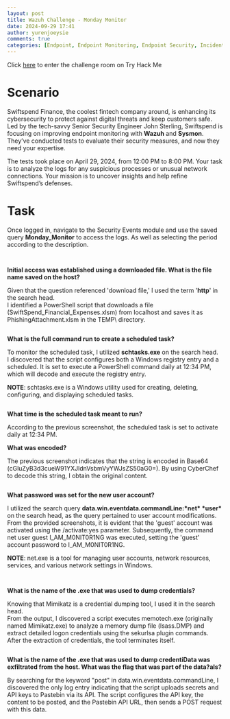 ```yaml
---
layout: post
title: Wazuh Challenge - Monday Monitor
date: 2024-09-29 17:41
author: yurenjoeysie
comments: true
categories: [Endpoint, Endpoint Monitoring, Endpoint Security, Incident Response, Network Security, SIEM, Sysmon, TryHackMe Challenge Rooms, Wazuh, Windows Event Logs, Windows Forensic, Windows System]
---
```

<!-- wp:paragraph {"fontSize":"small"} -->
<p class="has-small-font-size">Click <a href="https://tryhackme.com/r/room/mondaymonitor">here</a> to enter the challenge room on Try Hack Me</p>
<!-- /wp:paragraph -->

<!-- wp:heading {"level":1,"fontSize":"large"} -->
<h1 class="wp-block-heading has-large-font-size">Scenario</h1>
<!-- /wp:heading -->

<!-- wp:paragraph {"align":"justify","fontSize":"small"} -->
<p class="has-text-align-justify has-small-font-size">Swiftspend Finance, the coolest fintech company around, is enhancing its cybersecurity to protect against digital threats and keep customers safe. Led by the tech-savvy Senior Security Engineer John Sterling, Swiftspend is focusing on improving endpoint monitoring with <strong>Wazuh</strong> and <strong>Sysmon</strong>. They’ve conducted tests to evaluate their security measures, and now they need your expertise.</p>
<!-- /wp:paragraph -->

<!-- wp:paragraph {"align":"justify","fontSize":"small"} -->
<p class="has-text-align-justify has-small-font-size">The tests took place on April 29, 2024, from 12:00 PM to 8:00 PM. Your task is to analyze the logs for any suspicious processes or unusual network connections. Your mission is to uncover insights and help refine Swiftspend’s defenses.</p>
<!-- /wp:paragraph -->

<!-- wp:heading {"level":1,"fontSize":"large"} -->
<h1 class="wp-block-heading has-large-font-size">Task</h1>
<!-- /wp:heading -->

<!-- wp:paragraph {"align":"justify","fontSize":"small"} -->
<p class="has-text-align-justify has-small-font-size">Once logged in, navigate to the Security Events module and use the saved query <strong>Monday_Monitor</strong> to access the logs. As well as selecting the period according to the description.</p>
<!-- /wp:paragraph -->

<!-- wp:image {"id":2273,"sizeSlug":"large","linkDestination":"media"} -->
<figure class="wp-block-image size-large"><a href="https://1earnwithren.wordpress.com/wp-content/uploads/2024/09/image-828.png"><img src="https://1earnwithren.wordpress.com/wp-content/uploads/2024/09/image-828.png?w=709" alt="" class="wp-image-2273" /></a></figure>
<!-- /wp:image -->

<!-- wp:image {"id":2274,"sizeSlug":"large","linkDestination":"media"} -->
<figure class="wp-block-image size-large"><a href="https://1earnwithren.wordpress.com/wp-content/uploads/2024/09/image-829.png"><img src="https://1earnwithren.wordpress.com/wp-content/uploads/2024/09/image-829.png?w=709" alt="" class="wp-image-2274" /></a></figure>
<!-- /wp:image -->

<!-- wp:paragraph {"align":"justify","fontSize":"small"} -->
<p class="has-text-align-justify has-small-font-size"><strong>Initial access was established using a downloaded file. What is the file name saved on the host?</strong></p>
<!-- /wp:paragraph -->

<!-- wp:paragraph {"align":"justify","fontSize":"small"} -->
<p class="has-text-align-justify has-small-font-size">Given that the question referenced 'download file,' I used the term '<strong>http</strong>' in the search head.<br>I identified a PowerShell script that downloads a file (SwiftSpend_Financial_Expenses.xlsm) from localhost and saves it as PhishingAttachment.xlsm in the TEMP\ directory.</p>
<!-- /wp:paragraph -->

<!-- wp:image {"id":2276,"sizeSlug":"large","linkDestination":"none"} -->
<figure class="wp-block-image size-large"><img src="https://1earnwithren.wordpress.com/wp-content/uploads/2024/09/image-830.png?w=945" alt="" class="wp-image-2276" /></figure>
<!-- /wp:image -->

<!-- wp:paragraph {"align":"justify","fontSize":"small"} -->
<p class="has-text-align-justify has-small-font-size"><strong>What is the full command run to create a scheduled task?</strong></p>
<!-- /wp:paragraph -->

<!-- wp:paragraph {"align":"justify","fontSize":"small"} -->
<p class="has-text-align-justify has-small-font-size">To monitor the scheduled task, I utilized <strong>schtasks.exe</strong> on the search head.<br>I discovered that the script configures both a Windows registry entry and a scheduled. It is set to execute a PowerShell command daily at 12:34 PM, which will decode and execute the registry entry.</p>
<!-- /wp:paragraph -->

<!-- wp:paragraph {"align":"justify","backgroundColor":"tertiary","fontSize":"small"} -->
<p class="has-text-align-justify has-tertiary-background-color has-background has-small-font-size"><strong>NOTE</strong>: schtasks.exe is a Windows utility used for creating, deleting, configuring, and displaying scheduled tasks.</p>
<!-- /wp:paragraph -->

<!-- wp:image {"id":2278,"sizeSlug":"large","linkDestination":"media"} -->
<figure class="wp-block-image size-large"><a href="https://1earnwithren.wordpress.com/wp-content/uploads/2024/09/image-831.png"><img src="https://1earnwithren.wordpress.com/wp-content/uploads/2024/09/image-831.png?w=945" alt="" class="wp-image-2278" /></a></figure>
<!-- /wp:image -->

<!-- wp:paragraph {"align":"justify","fontSize":"small"} -->
<p class="has-text-align-justify has-small-font-size"><strong>What time is the scheduled task meant to run?</strong></p>
<!-- /wp:paragraph -->

<!-- wp:paragraph {"align":"justify","fontSize":"small"} -->
<p class="has-text-align-justify has-small-font-size">According to the previous screenshot, the scheduled task is set to activate daily at 12:34 PM.</p>
<!-- /wp:paragraph -->

<!-- wp:paragraph {"align":"justify","fontSize":"small"} -->
<p class="has-text-align-justify has-small-font-size"><strong>What was encoded?</strong></p>
<!-- /wp:paragraph -->

<!-- wp:paragraph {"align":"justify","fontSize":"small"} -->
<p class="has-text-align-justify has-small-font-size">The previous screenshot indicates that the string is encoded in Base64 (cGluZyB3d3cueW91YXJldnVsbmVyYWJsZS50aG0=). By using CyberChef to decode this string, I obtain the original content.</p>
<!-- /wp:paragraph -->

<!-- wp:image {"id":2280,"sizeSlug":"large","linkDestination":"media"} -->
<figure class="wp-block-image size-large"><a href="https://1earnwithren.wordpress.com/wp-content/uploads/2024/09/image-832.png"><img src="https://1earnwithren.wordpress.com/wp-content/uploads/2024/09/image-832.png?w=945" alt="" class="wp-image-2280" /></a></figure>
<!-- /wp:image -->

<!-- wp:paragraph {"align":"justify","fontSize":"small"} -->
<p class="has-text-align-justify has-small-font-size"><strong>What password was set for the new user account?</strong></p>
<!-- /wp:paragraph -->

<!-- wp:paragraph {"align":"justify","fontSize":"small"} -->
<p class="has-text-align-justify has-small-font-size">I utilized the search query <strong>data.win.eventdata.commandLine:*net* *user*</strong> on the search head, as the query pertained to user account modifications.<br>From the provided screenshots, it is evident that the 'guest' account was activated using the /activate:yes parameter. Subsequently, the command net user guest I_AM_M0NIT0R1NG was executed, setting the 'guest' account password to I_AM_M0NIT0R1NG.</p>
<!-- /wp:paragraph -->

<!-- wp:paragraph {"align":"justify","backgroundColor":"tertiary","fontSize":"small"} -->
<p class="has-text-align-justify has-tertiary-background-color has-background has-small-font-size"><strong>NOTE</strong>: net.exe is a tool for managing user accounts, network resources, services, and various network settings in Windows.</p>
<!-- /wp:paragraph -->

<!-- wp:image {"id":2282,"sizeSlug":"large","linkDestination":"media"} -->
<figure class="wp-block-image size-large"><a href="https://1earnwithren.wordpress.com/wp-content/uploads/2024/09/image-833.png"><img src="https://1earnwithren.wordpress.com/wp-content/uploads/2024/09/image-833.png?w=945" alt="" class="wp-image-2282" /></a></figure>
<!-- /wp:image -->

<!-- wp:image {"id":2283,"sizeSlug":"large","linkDestination":"media"} -->
<figure class="wp-block-image size-large"><a href="https://1earnwithren.wordpress.com/wp-content/uploads/2024/09/image-834.png"><img src="https://1earnwithren.wordpress.com/wp-content/uploads/2024/09/image-834.png?w=945" alt="" class="wp-image-2283" /></a></figure>
<!-- /wp:image -->

<!-- wp:paragraph {"align":"justify","fontSize":"small"} -->
<p class="has-text-align-justify has-small-font-size"><strong>What is the name of the .exe that was used to dump credentials?</strong></p>
<!-- /wp:paragraph -->

<!-- wp:paragraph {"align":"justify","fontSize":"small"} -->
<p class="has-text-align-justify has-small-font-size">Knowing that Mimikatz is a credential dumping tool, I used it in the search head.<br>From the output, I discovered a script executes memotech.exe (originally named Mimikatz.exe) to analyze a memory dump file (lsass.DMP) and extract detailed logon credentials using the sekurlsa plugin commands. After the extraction of credentials, the tool terminates itself.</p>
<!-- /wp:paragraph -->

<!-- wp:image {"id":2286,"sizeSlug":"large","linkDestination":"media"} -->
<figure class="wp-block-image size-large"><a href="https://1earnwithren.wordpress.com/wp-content/uploads/2024/09/image-835.png"><img src="https://1earnwithren.wordpress.com/wp-content/uploads/2024/09/image-835.png?w=945" alt="" class="wp-image-2286" /></a></figure>
<!-- /wp:image -->

<!-- wp:paragraph {"align":"justify","fontSize":"small"} -->
<p class="has-text-align-justify has-small-font-size"><strong>What is the name of the .exe that was used to dump credentiData was exfiltrated from the host. What was the flag that was part of the data?als?</strong></p>
<!-- /wp:paragraph -->

<!-- wp:paragraph {"align":"justify","fontSize":"small"} -->
<p class="has-text-align-justify has-small-font-size">By searching for the keyword "post" in data.win.eventdata.commandLine, I discovered the only log entry indicating that the script uploads secrets and API keys to Pastebin via its API. The script configures the API key, the content to be posted, and the Pastebin API URL, then sends a POST request with this data.</p>
<!-- /wp:paragraph -->

<!-- wp:image {"id":2287,"sizeSlug":"large","linkDestination":"media"} -->
<figure class="wp-block-image size-large"><a href="https://1earnwithren.wordpress.com/wp-content/uploads/2024/09/image-836.png"><img src="https://1earnwithren.wordpress.com/wp-content/uploads/2024/09/image-836.png?w=945" alt="" class="wp-image-2287" /></a></figure>
<!-- /wp:image -->
